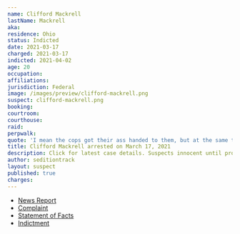 ```yaml
---
name: Clifford Mackrell
lastName: Mackrell
aka:
residence: Ohio
status: Indicted
date: 2021-03-17
charged: 2021-03-17
indicted: 2021-04-02
age: 20
occupation:
affiliations:
jurisdiction: Federal
image: /images/preview/clifford-mackrell.png
suspect: clifford-mackrell.png
booking:
courtroom:
courthouse:
raid:
perpwalk:
quote: 'I mean the cops got their ass handed to them, but at the same time we also made sure they were OK.'
title: Clifford Mackrell arrested on March 17, 2021
description: Click for latest case details. Suspects innocent until proven guilty.
author: seditiontrack
layout: suspect
published: true
charges:
---
```


- [News Report](https://www.cleveland.com/nation/2021/03/lorain-man-attacked-capitol-police-officer-during-jan-6-riots-following-stop-the-steal-rally-feds-say.html)
- [Complaint](https://ewscripps.brightspotcdn.com/0c/73/be8c633047959a5a832099395123/clifford-mackrell.pdf)
- [Statement of Facts](https://www.justice.gov/opa/case-multi-defendant/file/1393641/download)
- [Indictment](https://www.justice.gov/opa/case-multi-defendant/file/1393646/download)
